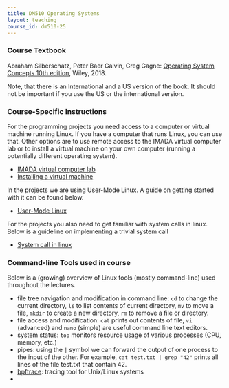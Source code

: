 ```yaml
---
title: DM510 Operating Systems
layout: teaching
course_id: dm510-25
---
```


### Course Textbook

Abraham Silberschatz, Peter Baer Galvin, Greg Gagne: [Operating System Concepts 10th edition](https://codex.cs.yale.edu/avi/os-book/OS10/index.html), Wiley, 2018.

Note, that there is an International and a US version of the book. It should not be important if you use the US or the international version.

### Course-Specific Instructions

For the programming projects you need access to a computer or virtual machine running Linux. If you have a computer that runs Linux, you can use that. Other options are to use remote access to the IMADA virtual computer lab or to install a virtual machine on your own computer (running a potentially different operating system).
- [IMADA virtual computer lab](lab)
- [Installing a virtual machine](vm)

In the projects we are using User-Mode Linux. A guide on getting started with it can be found below.
- [User-Mode Linux](uml)

For the projects you also need to get familiar with system calls in linux. Below is a guideline on implementing a trivial system call
- [System call in linux](syscall)

### Command-line Tools used in course
Below is a (growing) overview of Linux tools (mostly command-line) used throughout the lectures.

- file tree navigation and modification in command line: `cd` to change the current directory, `ls` to list contents of current directory, `mv` to move a file, `mkdir` to create a new directory, `rm` to remove a file or directory.
- file access and modification: `cat` prints out contents of file, `vi` (advanced) and `nano` (simple) are useful command line text editors.
- system status: `top` monitors resource usage of various processes (CPU, memory, etc.)
- pipes: using the `|` symbol we can forward the output of one process to the input of the other. For example, `cat test.txt | grep "42"` prints all lines of the file test.txt that contain 42.
- [bpftrace](bpftrace): tracing tool for Unix/Linux systems
- 
